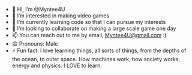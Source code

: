 - 👋 Hi, I’m @Myntee4U
- 👀 I’m interested in making video games
- 🌱 I’m currently learning code so that I can pursue my interests
- 💞️ I’m looking to collaborate on making a large scale game one day
- 📫 You can reach out to me by email, Myntee4U@gmail.com :)
- 😄 Pronouns: Male
- ⚡ Fun fact: I love learning things, all sorts of things, from the depths of the ocean, to outer space. How machines work, how society works, energy and physics. I LOVE to learn.

<!---
Myntee4U/Myntee4U is a ✨ special ✨ repository because its `README.md` (this file) appears on your GitHub profile.
You can click the Preview link to take a look at your changes.
--->
